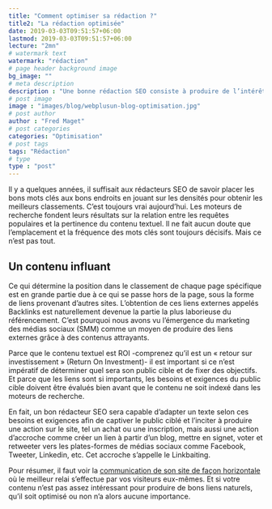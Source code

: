```yaml
---
title: "Comment optimiser sa rédaction ?"
title2: "La rédaction optimisée"
date: 2019-03-03T09:51:57+06:00
lastmod: 2019-03-03T09:51:57+06:00
lecture: "2mn"
# watermark text
watermark: "rédaction"
# page header background image
bg_image: ""
# meta description
description : "Une bonne rédaction SEO consiste à produire de l’intérêt, autant pour l&#39;internaute en quête d&#39;information que pour le moteur de recherche qui doit indexer la page."
# post image
image : "images/blog/webplusun-blog-optimisation.jpg"
# post author
author : "Fred Maget"
# post categories
categories: "Optimisation"
# post tags
tags: "Rédaction"
# type
type : "post"
---
```


Il y a quelques années, il suffisait aux rédacteurs SEO de savoir placer les bons mots clés aux bons endroits en jouant sur les densités pour obtenir les meilleurs classements. C’est toujours vrai aujourd’hui. Les moteurs de recherche fondent leurs résultats sur la relation entre les requêtes populaires et la pertinence du contenu textuel. Il ne fait aucun doute que l’emplacement et la fréquence des mots clés sont toujours décisifs. Mais ce n’est pas tout.

## Un contenu influant

Ce qui détermine la position dans le classement de chaque page spécifique est en grande partie due à ce qui se passe hors de la page, sous la forme de liens provenant d’autres sites. L’obtention de ces liens externes appelés Backlinks est naturellement devenue la partie la plus laborieuse du référencement. C’est pourquoi nous avons vu l’émergence du marketing des médias sociaux (SMM) comme un moyen de produire des liens externes grâce à des contenus attrayants.

Parce que le contenu textuel est ROI -comprenez qu’il est un « retour sur investissement » (Return On Investment)- il est important si ce n’est impératif de déterminer quel sera son public cible et de fixer des objectifs. Et parce que les liens sont si importants, les besoins et exigences du public cible doivent être évalués bien avant que le contenu ne soit indexé dans les moteurs de recherche.

En fait, un bon rédacteur SEO sera capable d’adapter un texte selon ces besoins et exigences afin de captiver le public ciblé et l’inciter à produire une action sur le site, tel un achat ou une inscription, mais aussi une action d’accroche comme créer un lien à partir d’un blog, mettre en signet, voter et retweeter vers les plates-formes de médias sociaux comme Facebook, Tweeter, Linkedin, etc. Cet accroche s’appelle le Linkbaiting.

Pour résumer, il faut voir la [communication de son site de façon horizontale](https://webplusun.fr/blog/marketing-viral-une-solution-internet) où le meilleur relai s’effectue par vos visiteurs eux-mêmes. Et si votre contenu n’est pas assez intéressant pour produire de bons liens naturels, qu’il soit optimisé ou non n’a alors aucune importance.

